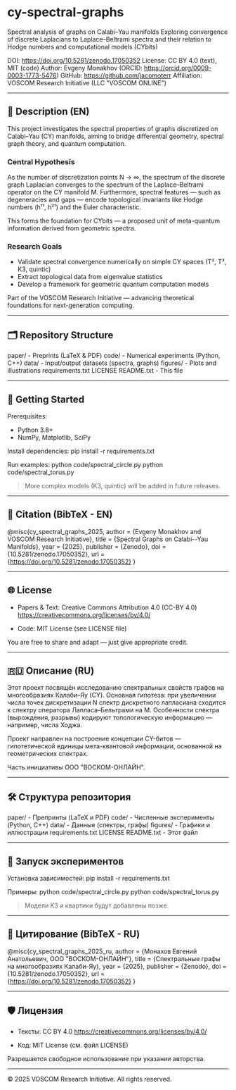 # cy-spectral-graphs
Spectral analysis of graphs on Calabi–Yau manifolds
Exploring convergence of discrete Laplacians to Laplace–Beltrami spectra and their relation to Hodge numbers and computational models (CYbits)

DOI: https://doi.org/10.5281/zenodo.17050352
License: CC BY 4.0 (text), MIT (code)
Author: Evgeny Monakhov (ORCID: https://orcid.org/0009-0003-1773-5476)
GitHub: https://github.com/jacomoterr
Affiliation: VOSCOM Research Initiative (LLC "VOSCOM ONLINE")

-------------------------------------------------------------------------------

## 📖 Description (EN)

This project investigates the spectral properties of graphs discretized on Calabi–Yau (CY) manifolds, aiming to bridge differential geometry, spectral graph theory, and quantum computation.

### Central Hypothesis
As the number of discretization points N → ∞, the spectrum of the discrete graph Laplacian converges to the spectrum of the Laplace–Beltrami operator on the CY manifold M. Furthermore, spectral features — such as degeneracies and gaps — encode topological invariants like Hodge numbers (h¹¹, h²¹) and the Euler characteristic.

This forms the foundation for CYbits — a proposed unit of meta-quantum information derived from geometric spectra.

### Research Goals
- Validate spectral convergence numerically on simple CY spaces (T², T³, K3, quintic)
- Extract topological data from eigenvalue statistics
- Develop a framework for geometric quantum computation models

Part of the VOSCOM Research Initiative — advancing theoretical foundations for next-generation computing.

-------------------------------------------------------------------------------

## 🗂️ Repository Structure

paper/      - Preprints (LaTeX & PDF)
code/       - Numerical experiments (Python, C++)
data/       - Input/output datasets (spectra, graphs)
figures/    - Plots and illustrations
requirements.txt
LICENSE
README.txt  - This file

-------------------------------------------------------------------------------

## 🚀 Getting Started

Prerequisites:
- Python 3.8+
- NumPy, Matplotlib, SciPy

Install dependencies:
pip install -r requirements.txt

Run examples:
python code/spectral_circle.py
python code/spectral_torus.py

> More complex models (K3, quintic) will be added in future releases.

-------------------------------------------------------------------------------

## 📄 Citation (BibTeX - EN)

@misc{cy_spectral_graphs_2025,
  author       = {Evgeny Monakhov and VOSCOM Research Initiative},
  title        = {Spectral Graphs on Calabi--Yau Manifolds},
  year         = {2025},
  publisher    = {Zenodo},
  doi          = {10.5281/zenodo.17050352},
  url          = {https://doi.org/10.5281/zenodo.17050352}
}

-------------------------------------------------------------------------------

## 🌐 License

- Papers & Text: Creative Commons Attribution 4.0 (CC-BY 4.0)
  https://creativecommons.org/licenses/by/4.0/

- Code: MIT License (see LICENSE file)

You are free to share and adapt — just give appropriate credit.

-------------------------------------------------------------------------------

## 🇷🇺 Описание (RU)

Этот проект посвящён исследованию спектральных свойств графов на многообразиях Калаби–Яу (CY). Основная гипотеза: при увеличении числа точек дискретизации N спектр дискретного лапласиана сходится к спектру оператора Лапласа–Бельтрами на M. Особенности спектра (вырождения, разрывы) кодируют топологическую информацию — например, числа Ходжа.

Проект направлен на построение концепции CY-битов — гипотетической единицы мета-квантовой информации, основанной на геометрических спектрах.

Часть инициативы ООО "ВОСКОМ-ОНЛАЙН".

-------------------------------------------------------------------------------

## 🛠 Структура репозитория

paper/      - Препринты (LaTeX и PDF)
code/       - Численные эксперименты (Python, C++)
data/       - Данные (спектры, графы)
figures/    - Графики и иллюстрации
requirements.txt
LICENSE
README.txt  - Этот файл

-------------------------------------------------------------------------------

## 🚀 Запуск экспериментов

Установка зависимостей:
pip install -r requirements.txt

Примеры:
python code/spectral_circle.py
python code/spectral_torus.py

> Модели K3 и квартики будут добавлены позже.

-------------------------------------------------------------------------------

## 📄 Цитирование (BibTeX - RU)

@misc{cy_spectral_graphs_2025_ru,
  author       = {Монахов Евгений Анатольевич, ООО "ВОСКОМ-ОНЛАЙН"},
  title        = {Спектральные графы на многообразиях Калаби-Яу},
  year         = {2025},
  publisher    = {Zenodo},
  doi          = {10.5281/zenodo.17050352},
  url          = {https://doi.org/10.5281/zenodo.17050352}
}

-------------------------------------------------------------------------------

## 🛡️ Лицензия

- Тексты: CC BY 4.0
  https://creativecommons.org/licenses/by/4.0/

- Код: MIT License (см. файл LICENSE)

Разрешается свободное использование при указании авторства.

-------------------------------------------------------------------------------

© 2025 VOSCOM Research Initiative. All rights reserved.

